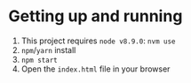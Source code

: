 # Getting up and running
1. This project requires `node v8.9.0`: `nvm use`
1. `npm`/`yarn` install
1. `npm start`
1. Open the `index.html` file in your browser
